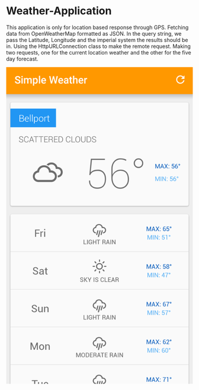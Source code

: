 # Weather-Application
This application is only for location based response through GPS. Fetching data from OpenWeatherMap formatted as JSON. In the query string, we pass the Latitude, Longitude and the imperial system the results should be in. Using the HttpURLConnection class to make the remote request. Making two requests, one for the current location weather and the other for the five day forecast. 


![Alt text](https://github.com/rajatgupta300557/Weather-Application/blob/master/weather_image.png "Preview Home")
